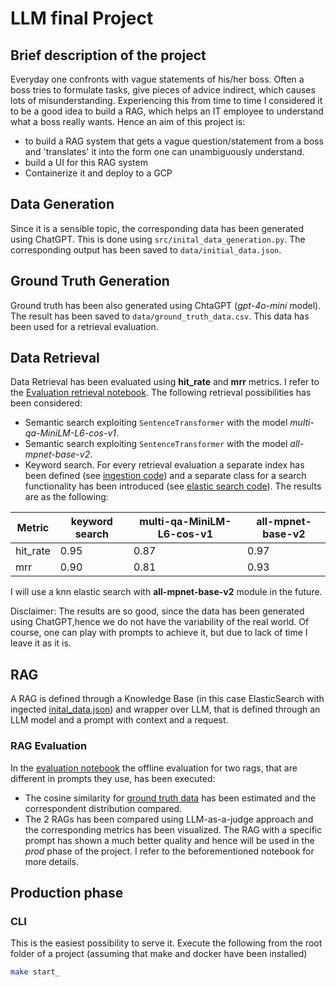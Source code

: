 # LLM final Project

## Brief description of the project

Everyday one confronts with vague statements of his/her boss. Often a boss tries to formulate tasks, give pieces of advice indirect, which causes lots of misunderstanding. Experiencing this from time to time I considered it to be a good idea to build a RAG, which helps an IT employee to understand what a boss really wants. Hence an aim of this project is:
- to build a RAG system that gets a vague question/statement from a boss and 'translates' it into the form one can unambiguously understand.
- build a UI for this RAG system
- Containerize it and deploy to a GCP

## Data Generation
Since it is a sensible topic, the corresponding data has been generated using ChatGPT.
This is done using ```src/inital_data_generation.py```. The corresponding output has been saved to ```data/initial_data.json```.

## Ground Truth Generation
Ground truth has been also generated using ChtaGPT (_gpt-4o-mini_ model). The result has been saved to ```data/ground_truth_data.csv```. This data has been used for a retrieval evaluation.

## Data Retrieval
Data Retrieval has been evaluated using __hit_rate__ and __mrr__ metrics. I refer to the [Evaluation retrieval notebook](./notebooks/retrieval_evaluation.ipynb).
The following retrieval possibilities has been considered:
 - Semantic search exploiting ```SentenceTransformer``` with the model _multi-qa-MiniLM-L6-cos-v1_.
 - Semantic search exploiting ```SentenceTransformer``` with the model _all-mpnet-base-v2_.
 - Keyword search.
  For every retrieval evaluation a separate index has been defined (see [ingestion code](./src/data_ingestion.py)) and a separate class for a search functionality has been introduced (see [elastic search code](./src/elastic_search_engine.py)). The results are as the following:

  | Metric   | keyword search | multi-qa-MiniLM-L6-cos-v1 | all-mpnet-base-v2 |
  | -------- | -------------- | ------------------------- | ----------------- |
  | hit_rate | 0.95           | 0.87                      | 0.97              |
  | mrr      | 0.90           | 0.81                      | 0.93              |
 
 I will use a knn elastic search with __all-mpnet-base-v2__ module in the future.

Disclaimer: The results are so good, since the data has been generated using ChatGPT,hence we do not have the variability of the real world. Of course, one can play with prompts to achieve it, but due to lack of time I leave it as it is.
## RAG
A RAG is defined through a Knowledge Base (in this case ElasticSearch with ingected [inital_data.json](./data/initial_data.json)) and wrapper over LLM, that is defined through an LLM model and a prompt with context and a request.
### RAG Evaluation
In the [evaluation notebook](./notebooks/rag_evaluation.ipynb) the offline evaluation for two rags, that are different in prompts they use, has been executed:
- The cosine similarity for [ground truth data](./data/ground_truth_data.csv) has been estimated and the correspondent distribution compared.
- The 2 RAGs has been compared using LLM-as-a-judge approach and the corresponding metrics has been visualized.
The RAG with a specific prompt has shown a much better quality and hence will be used in the _prod_ phase of the project. I refer to the beforementioned notebook for more details.

## Production phase

### CLI
This is the easiest possibility to serve it. Execute the following from the root folder of a project (assuming that make and docker have been installed)
```bash
make start_
```